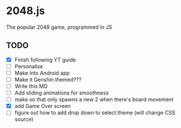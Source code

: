# 2048.js

The popular 2048 game, programmed in JS

## TODO

- [X] Finish following YT guide
- [ ] Personalise
- [ ] Make into Android app
- [ ] Make it Genshin themed???
- [ ] Write this MD
- [ ] Add sliding animations for smoothness
- [ ] make so that only spawns a new 2 when there's board movement
- [X] add Game Over screen
- [ ] figure out how to add drop down to select theme (will change CSS source)

